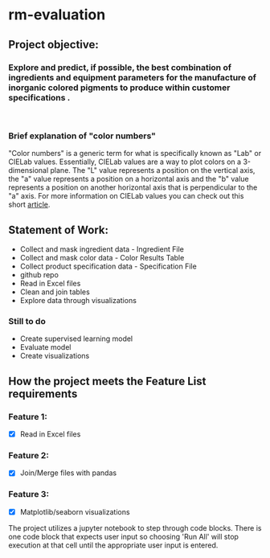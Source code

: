 # rm-evaluation

## Project objective:
### Explore and predict, if possible, the best combination of ingredients and equipment parameters for the manufacture of inorganic colored pigments to produce within customer specifications .

<br/>

### Brief explanation of "color numbers"
"Color numbers" is a generic term for what is specifically known as "Lab" or CIELab values. Essentially, CIELab values are a way to plot colors on a 3-dimensional plane.  The "L" value represents a position on the vertical axis, the "a" value represents a position on a horizontal axis and the "b" value represents a position on another horizontal axis that is perpendicular to the "a" axis. 
For more information on CIELab values you can check out this short [article](https://www.xrite.com/blog/lab-color-space). 


## Statement of Work:
- Collect and mask ingredient data - Ingredient File
- Collect and mask color data - Color Results Table
- Collect product specification data - Specification File
- github repo
- Read in Excel files
- Clean and join tables
- Explore data through visualizations
### Still to do
- Create supervised learning model
- Evaluate model
- Create visualizations



## How the project meets the Feature List requirements
### Feature 1:
- [x] Read in Excel files

### Feature 2:
- [x] Join/Merge files with pandas

### Feature 3: 
- [x] Matplotlib/seaborn visualizations

The project utilizes a jupyter notebook to step through code blocks. There is one code block that expects user input so choosing 'Run All' will stop execution at that cell until the appropriate user input is entered.
